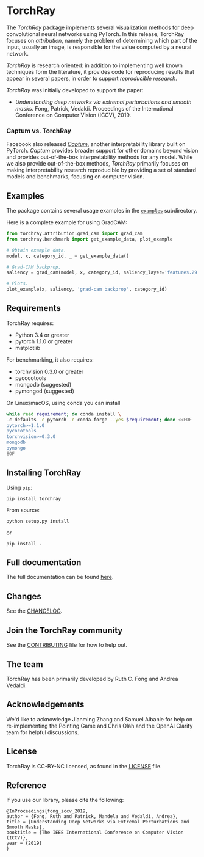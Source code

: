 # TorchRay

The *TorchRay* package implements several visualization methods for deep
convolutional neural networks using PyTorch. In this release, TorchRay focuses
on *attribution*, namely the problem of determining which part of the input,
usually an image, is responsible for the value computed by a neural network.

*TorchRay* is research oriented: in addition to implementing well known
techniques form the literature, it provides code for reproducing results that
appear in several papers, in order to support *reproducible research*.

*TorchRay* was initially developed to support the paper:

* *Understanding deep networks via extremal perturbations and smooth masks.*
  Fong, Patrick, Vedaldi.
  Proceedings of the International Conference on Computer Vision (ICCV), 2019.

### Captum vs. TorchRay
Facebook also released *[Captum](https://github.com/pytorch/captum)*, another interpretability library built on PyTorch. *Captum* provides broader support for other domains beyond vision and provides out-of-the-box interpretability methods for any model. While we also provide out-of-the-box methods, *TorchRay* primarily focuses on making interpretability research reproducible by providing a set of standard models and benchmarks, focusing on computer vision.

## Examples

The package contains several usage examples in the
[`examples`](https://github.com/facebookresearch/TorchRay/tree/master/examples)
subdirectory.

Here is a complete example for using GradCAM:

```python
from torchray.attribution.grad_cam import grad_cam
from torchray.benchmark import get_example_data, plot_example

# Obtain example data.
model, x, category_id, _ = get_example_data()

# Grad-CAM backprop.
saliency = grad_cam(model, x, category_id, saliency_layer='features.29')

# Plots.
plot_example(x, saliency, 'grad-cam backprop', category_id)
```

## Requirements

TorchRay requires:

* Python 3.4 or greater
* pytorch 1.1.0 or greater
* matplotlib

For benchmarking, it also requires:

* torchvision 0.3.0 or greater
* pycocotools
* mongodb (suggested)
* pymongod (suggested)

On Linux/macOS, using conda you can install

```bash
while read requirement; do conda install \
-c defaults -c pytorch -c conda-forge --yes $requirement; done <<EOF
pytorch>=1.1.0
pycocotools
torchvision>=0.3.0
mongodb
pymongo
EOF
```

## Installing TorchRay

Using `pip`:

```shell
pip install torchray
```

From source:

```shell
python setup.py install
```

or

```shell
pip install .
```

## Full documentation

The full documentation can be found
[here](https://facebookresearch.github.io/TorchRay).

## Changes

See the [CHANGELOG](CHANGELOG.md).

## Join the TorchRay community

See the [CONTRIBUTING](CONTRIBUTING.md) file for how to help out.

## The team

TorchRay has been primarily developed by Ruth C. Fong and Andrea Vedaldi.

## Acknowledgements

We'd like to acknowledge Jianming Zhang and Samuel Albanie for help on re-implementing the Pointing Game and Chris Olah and the OpenAI Clarity team for helpful discussions.

## License

TorchRay is CC-BY-NC licensed, as found in the [LICENSE](LICENSE) file.

## Reference

If you use our library, please cite the following:
```
@InProceedings{fong_iccv_2019,
author = {Fong, Ruth and Patrick, Mandela and Vedaldi, Andrea},
title = {Understanding Deep Networks via Extremal Perturbations and Smooth Masks},
booktitle = {The IEEE International Conference on Computer Vision (ICCV)},
year = {2019}
}
```

